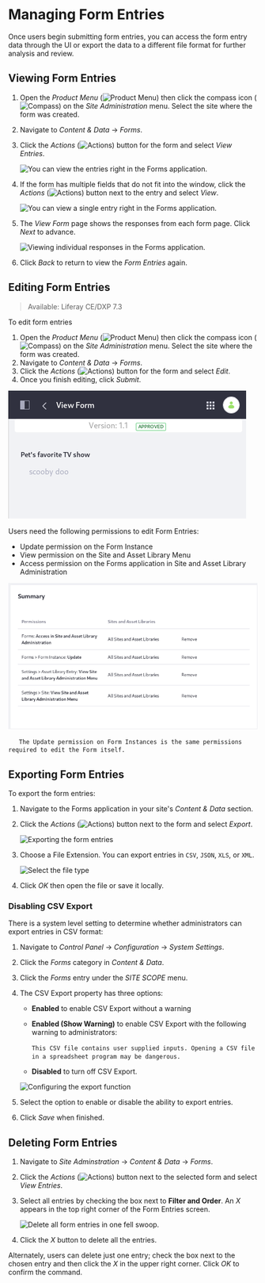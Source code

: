 # Managing Form Entries

Once users begin submitting form entries, you can access the form entry data through the UI or export the data to a different file format for further analysis and review.

## Viewing Form Entries

1. Open the _Product Menu_ (![Product Menu](../../../images/icon-product-menu.png)) then click the compass icon (![Compass](../../../images/icon-compass.png)) on the _Site Administration_ menu. Select the site where the form was created.
1. Navigate to _Content & Data_ &rarr; _Forms_.
1. Click the _Actions_ (![Actions](../../../images/icon-actions.png)) button for the form and select _View Entries_.

    ![You can view the entries right in the Forms application. ](./managing-form-entries/images/01.png)

1. If the form has multiple fields that do not fit into the window, click the *Actions* (![Actions](../../../images/icon-actions.png)) button next to the entry and select *View*.

    ![You can view a single entry right in the Forms application.](./managing-form-entries/images/02.png)

1. The _View Form_ page shows the responses from each form page. Click *Next* to advance.

    ![Viewing individual responses in the Forms application.](./managing-form-entries/images/03.png)

1. Click _Back_ to return to view the _Form Entries_ again.

## Editing Form Entries

> Available: Liferay CE/DXP 7.3

To edit form entries 

1. Open the _Product Menu_ (![Product Menu](../../../images/icon-product-menu.png)) then click the compass icon (![Compass](../../../images/icon-compass.png)) on the _Site Administration_ menu. Select the site where the form was created.
1. Navigate to _Content & Data_ &rarr; _Forms_.
1. Click the _Actions_ (![Actions](../../../images/icon-actions.png)) button for the form and select _Edit_.
1. Once you finish editing, click _Submit_.

![Updated Form Entries have an incrementally higher version.](./managing-form-entries/images/10.png)

Users need the following permissions to edit Form Entries: 

- Update permission on the Form Instance
- View permission on the Site and Asset Library Menu
- Access permission on the Forms application in Site and Asset Library Administration

![Users with permissions can edit form entries.](./managing-form-entries/images/09.png)

```note::
   The Update permission on Form Instances is the same permissions required to edit the Form itself.
```

## Exporting Form Entries

To export the form entries:

1. Navigate to the Forms application in your site's _Content & Data_ section.
1. Click the *Actions* (![Actions](../../../images/icon-actions.png)) button next to the form and select *Export*.

    ![Exporting the form entries](./managing-form-entries/images/04.png)

1. Choose a File Extension. You can export entries in `CSV`, `JSON`, `XLS`, or `XML`.

    ![Select the file type](./managing-form-entries/images/05.png)

1. Click *OK* then open the file or save it locally.

### Disabling CSV Export

There is a system level setting to determine whether administrators can export entries in CSV format:

1. Navigate to _Control Panel_ &rarr; _Configuration_ &rarr; _System Settings_.
1. Click the _Forms_ category in _Content & Data_.
1. Click the _Forms_ entry under the _SITE SCOPE_ menu.
1. The CSV Export property has three options:

    * **Enabled** to enable CSV Export without a warning
    * **Enabled (Show Warning)** to enable CSV Export with the following warning to administrators:

        `This CSV file contains user supplied inputs. Opening a CSV file in a spreadsheet program may be dangerous.`

    * **Disabled** to turn off CSV Export.

   ![Configuring the export function](./managing-form-entries/images/06.png)

1. Select the option to enable or disable the ability to export entries.
1. Click _Save_ when finished.

## Deleting Form Entries

1. Navigate to _Site Adminstration_ &rarr; _Content & Data_ &rarr; _Forms_.
1. Click the _Actions_ (![Actions](../../../images/icon-actions.png)) button next to the selected form and select _View Entries_.
1. Select all entries by checking the box next to **Filter and Order**. An _X_ appears in the top right corner of the Form Entries screen.

    ![Delete all form entries in one fell swoop.](./managing-form-entries/images/07.png)

1. Click the _X_ button to delete all the entries.

Alternately, users can delete just one entry; check the box next to the chosen entry and then click the _X_ in the upper right corner. Click _OK_ to confirm the command.

